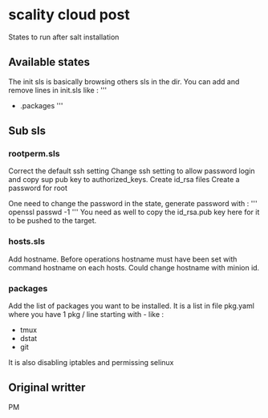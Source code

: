 scality cloud post 
================

States to run after salt installation

## Available states
The init sls is basically browsing others sls in the dir.
You can add and remove lines in init.sls like :
'''
  - .packages
'''

## Sub sls 

### rootperm.sls 

Correct the default ssh setting
Change ssh setting to allow password login and copy sup pub key to authorized_keys.
Create id_rsa files
Create a password for root 

One need to change the password in the state, generate password with :
'''
openssl passwd -1
'''
You need as well to copy the id_rsa.pub key here for it to be pushed to the target.

### hosts.sls 
Add hostname.
Before operations hostname must have been set with command hostname on each hosts.
Could change hostname with minion id.

### packages 
Add the list of packages you want to be installed.
It is a list in file pkg.yaml where you have 1 pkg / line starting with - like :
- tmux
- dstat 
- git

It is also disabling iptables and permissing selinux
## Original writter 
PM
